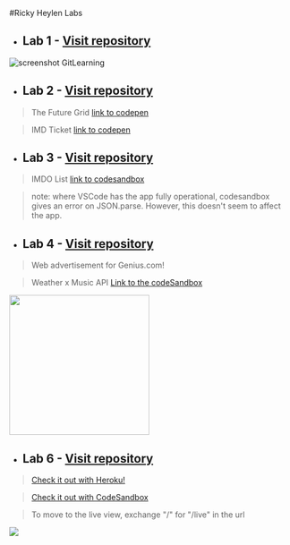 #Ricky Heylen Labs

* ## Lab 1 - [Visit repository](https://github.com/Rix11-H/2-imd-webtechadv-portfolio.git)
![screenshot GitLearning](../2-imd-webtechadv-portfolio/lab1/screenshot-gitLearning.png)

* ## Lab 2 - [Visit repository](https://github.com/Rix11-H/2-imd-webtechadv-portfolio.git)
> The Future Grid [link to codepen](https://codepen.io/Rix11/pen/Exbpodd)

> IMD Ticket [link to codepen](https://codepen.io/Rix11/pen/GROByWK)

* ## Lab 3 - [Visit repository](https://github.com/Rix11-H/2-imd-webtechadv-portfolio)
> IMDO List [link to codesandbox](https://codesandbox.io/s/blazing-lake-drjo1x?file=/index.html)

> note: where VSCode has the app fully operational, codesandbox gives an error on JSON.parse. However, this doesn't seem to affect the app.

* ## Lab 4 - [Visit repository](https://github.com/Rix11-H/2-imd-webtechadv-portfolio/tree/main/lab3)
> Web advertisement for Genius.com!

> Weather x Music API [Link to the codeSandbox](https://codesandbox.io/s/confident-gauss-yp49mw)
<img src="https://media.giphy.com/media/jr0vhfFQ0OyBkuROpi/giphy.gif" height="250"/>

* ## Lab 6 - [Visit repository](https://github.com/Rix11-H/live-scoreboard-app)
> [Check it out with Heroku!](https://quidditch-scoreboard.herokuapp.com/)

> [Check it out with CodeSandbox](https://codesandbox.io/s/strange-lalande-h74wkg)

> To move to the live view, exchange "/" for "/live" in the url
<img src="https://media.giphy.com/media/xCpBgX5TUWFM1sWPKm/giphy.gif"/>